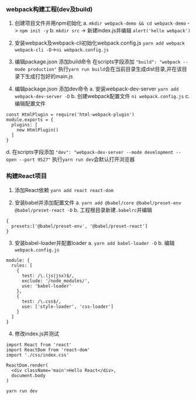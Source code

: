 ### webpack构建工程(dev及build)

1. 创建项目文件并用npm初始化
  a. `mkdir webpack-demo && cd webpack-demo` -> `npm init -y`
  b. `mkdir src` -> 新建index.js并编辑 `alert('hello webpack')`

2. 安装webpack及webpack-cli初始化webpack.config.js
`yarn add webpack webpack-cli -D`->`ni webpack.config.js`

3. 编辑package.json 添加build命令
在scripts字段添加 `"build": "webpack --mode production"`
执行`yarn run build`会在当前目录生成dist目录,并在该目录下生成打包好的main.js

4. 编辑package.json 添加dev命令
  a. 安装webpack-dev-server `yarn add webpack-dev-server -D`
  b. 创建webpack配置文件 `ni webpack.config.js`
  c. 编辑配置文件
  ```
  const HtmlPlugin = require('html-webpack-plugin')
  module.exports = {
    plugins: [
      new HtmlPlugin()
    ]
  }
  ```
  d. 在scripts字段添加  `"dev": "webpack-dev-server --mode development --open --port 9527"`
执行`yarn run dev`会默认打开浏览器

### 构建React项目

1. 添加React依赖
`yarn add react react-dom`

2. 安装babel并添加配置文件
 a. `yarn add @babel/core @babel/preset-env @babel/preset-react -D`
 b. 工程根目录新建`.babelrc`并编辑
 ```
 {
   presets:['@babel/preset-env', '@babel/preset-react']
 }
 ```

3. 安装babel-loader并配置loader
 a. `yarn add babel-loader -D`
 b. 编辑`webpack.config.js`
 ```
 module: {
   rules: [
     {
       test: /\.(js|jsx)$/,
       exclude: '/node_modules/',
       use: 'babel-loader'
     },
     {
       test: /\.css$/,
       use: ['style-loader', 'css-loader']
     }
   ]
 }
 ```

4. 修改index.js并测试
```
import React from 'react'
import ReactDom from 'react-dom'
import './css/index.css'

ReactDom.render(
  <div className='main'>Hello React</div>,
  document.body
)
```
`yarn run dev`

